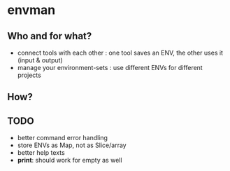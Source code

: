 # envman

## Who and for what?

- connect tools with each other : one tool saves an ENV, the other uses it (input & output)
- manage your environment-sets : use different ENVs for different projects


## How?


## TODO

- better command error handling
- store ENVs as Map, not as Slice/array
- better help texts
- **print**: should work for empty as well
